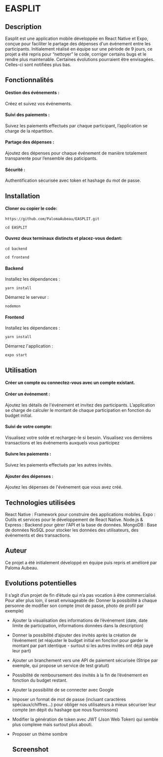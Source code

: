 # EASPLIT

## Description
Easplit est une application mobile développée en React Native et Expo, conçue pour faciliter le partage des dépenses d'un événement entre les participants. Initialement réalisé en équipe sur une période de 9 jours, ce projet a été repris pour “nettoyer” le code, corriger certains bugs et le rendre plus maintenable. Certaines évolutions pourraient être envisagées. Celles-ci sont notifiées plus bas.

## Fonctionnalités
#### Gestion des événements : 
Créez et suivez vos événements.
#### Suivi des paiements : 
Suivez les paiements effectués par chaque participant, l’application se charge de la répartition.
#### Partage des dépenses : 
Ajoutez des dépenses pour chaque événement de manière totalement transparente pour l’ensemble des paticipants.
#### Sécurité : 
Authentification sécurisée avec token et hashage du mot de passe.

## Installation
#### Cloner ou copier le code: 
```https://github.com/PalomaAubeau/EASPLIT.git``` 
```
cd EASPLIT
```

#### Ouvrez deux terminaux distincts et placez-vous dedant:
```
cd backend
```
```
cd frontend
```
#### Backend
Installez les dépendances :
```
yarn install
```
Démarrez le serveur :
```
nodemon
```
#### Frontend
Installez les dépendances :
```
yarn install
```
Démarrez l'application :
```
expo start
```

## Utilisation
#### Créer un compte ou connectez-vous avec un compte existant.
#### Créer un événement : 
Ajoutez les détails de l'événement et invitez des participants. L’application se charge de calculer le montant de chaque participation en fonction du budget initial.
#### Suivi de votre compte: 
Visualisez votre solde et rechargez-le si besoin. Visualisez vos dernières transactions et les événements auxquels vous participez
#### Suivre les paiements : 
Suivez les paiements effectués par les autres invités.
#### Ajouter des dépenses : 
Ajoutez les dépenses de l'événement que vous avez créé.

## Technologies utilisées
React Native : Framework pour construire des applications mobiles.
Expo : Outils et services pour le développement de React Native.
Node.js & Express : Backend pour gérer l'API et la base de données.
MongoDB : Base de données NoSQL pour stocker les données des utilisateurs, des événements et des transactions.

## Auteur
Ce projet a été initialement développé en équipe puis repris et amélioré par Paloma Aubeau.

## Evolutions potentielles
Il s’agit d’un projet de fin d’étude qui n’a pas vocation à être commercialisé. Pour aller plus loin, il serait envisageable de:
Donner la possibilité à chaque personne de modifier son compte (mot de passe, photo de profil par exemple)
- Ajouter la visualisation des informations de l’événement (date, date limite de participation, informations données dans la description)
- Donner la possibilité d’ajouter des invités après la création de l’événement (et réajuster le budget initial en fonction pour garder le montant par part identique - surtout si les autres invités ont déjà payé leur part)
- Ajouter un branchement vers une API de paiement sécurisée (Stripe par exemple, qui propose un service de test gratuit)
- Possibilité de remboursement des invités à la fin de l’événement en fonction du budget restant.
- Ajouter la possibilité de se connecter avec Google
- Imposer un format de mot de passe (incluant caractères spéciaux/chiffres…) pour obliger nos utilisateurs à mieux sécuriser leur compte (en dépit du hashage que nous fournissons)
- Modifier la génération de token avec JWT (Json Web Token) qui semble plus complexe mais surtout plus abouti.
- Proposer un thème sombre

  ## Screenshot
